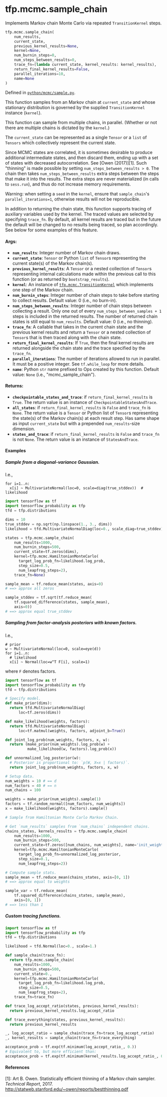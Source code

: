 <div itemscope itemtype="http://developers.google.com/ReferenceObject">
<meta itemprop="name" content="tfp.mcmc.sample_chain" />
<meta itemprop="path" content="Stable" />
</div>

# tfp.mcmc.sample_chain

Implements Markov chain Monte Carlo via repeated `TransitionKernel` steps.

``` python
tfp.mcmc.sample_chain(
    num_results,
    current_state,
    previous_kernel_results=None,
    kernel=None,
    num_burnin_steps=0,
    num_steps_between_results=0,
    trace_fn=(lambda current_state, kernel_results: kernel_results),
    return_final_kernel_results=False,
    parallel_iterations=10,
    name=None
)
```



Defined in [`python/mcmc/sample.py`](https://github.com/tensorflow/probability/tree/master/tensorflow_probability/python/mcmc/sample.py).

<!-- Placeholder for "Used in" -->

This function samples from an Markov chain at `current_state` and whose
stationary distribution is governed by the supplied `TransitionKernel`
instance (`kernel`).

This function can sample from multiple chains, in parallel. (Whether or not
there are multiple chains is dictated by the `kernel`.)

The `current_state` can be represented as a single `Tensor` or a `list` of
`Tensors` which collectively represent the current state.

Since MCMC states are correlated, it is sometimes desirable to produce
additional intermediate states, and then discard them, ending up with a set of
states with decreased autocorrelation.  See [Owen (2017)][1]. Such "thinning"
is made possible by setting `num_steps_between_results > 0`. The chain then
takes `num_steps_between_results` extra steps between the steps that make it
into the results. The extra steps are never materialized (in calls to
`sess.run`), and thus do not increase memory requirements.

Warning: when setting a `seed` in the `kernel`, ensure that `sample_chain`'s
`parallel_iterations=1`, otherwise results will not be reproducible.

In addition to returning the chain state, this function supports tracing of
auxiliary variables used by the kernel. The traced values are selected by
specifying `trace_fn`. By default, all kernel results are traced but in the
future the default will be changed to no results being traced, so plan
accordingly. See below for some examples of this feature.

#### Args:

* <b>`num_results`</b>: Integer number of Markov chain draws.
* <b>`current_state`</b>: `Tensor` or Python `list` of `Tensor`s representing the
    current state(s) of the Markov chain(s).
* <b>`previous_kernel_results`</b>: A `Tensor` or a nested collection of `Tensor`s
    representing internal calculations made within the previous call to this
    function (or as returned by `bootstrap_results`).
* <b>`kernel`</b>: An instance of <a href="../../tfp/mcmc/TransitionKernel.md"><code>tfp.mcmc.TransitionKernel</code></a> which implements one step
    of the Markov chain.
* <b>`num_burnin_steps`</b>: Integer number of chain steps to take before starting to
    collect results.
    Default value: 0 (i.e., no burn-in).
* <b>`num_steps_between_results`</b>: Integer number of chain steps between collecting
    a result. Only one out of every `num_steps_between_samples + 1` steps is
    included in the returned results.  The number of returned chain states is
    still equal to `num_results`.  Default value: 0 (i.e., no thinning).
* <b>`trace_fn`</b>: A callable that takes in the current chain state and the previous
    kernel results and return a `Tensor` or a nested collection of `Tensor`s
    that is then traced along with the chain state.
* <b>`return_final_kernel_results`</b>: If `True`, then the final kernel results are
    returned alongside the chain state and the trace specified by the
    `trace_fn`.
* <b>`parallel_iterations`</b>: The number of iterations allowed to run in parallel. It
    must be a positive integer. See `tf.while_loop` for more details.
* <b>`name`</b>: Python `str` name prefixed to Ops created by this function.
    Default value: `None` (i.e., "mcmc_sample_chain").


#### Returns:

* <b>`checkpointable_states_and_trace`</b>: if `return_final_kernel_results` is
    `True`. The return value is an instance of
    `CheckpointableStatesAndTrace`.
* <b>`all_states`</b>: if `return_final_kernel_results` is `False` and `trace_fn` is
    `None`. The return value is a `Tensor` or Python list of `Tensor`s
    representing the state(s) of the Markov chain(s) at each result step. Has
    same shape as input `current_state` but with a prepended
    `num_results`-size dimension.
* <b>`states_and_trace`</b>: if `return_final_kernel_results` is `False` and
    `trace_fn` is not `None`. The return value is an instance of
    `StatesAndTrace`.

#### Examples

##### Sample from a diagonal-variance Gaussian.

I.e.,

```none
for i=1..n:
  x[i] ~ MultivariateNormal(loc=0, scale=diag(true_stddev))  # likelihood
```

```python
import tensorflow as tf
import tensorflow_probability as tfp
tfd = tfp.distributions

dims = 10
true_stddev = np.sqrt(np.linspace(1., 3., dims))
likelihood = tfd.MultivariateNormalDiag(loc=0., scale_diag=true_stddev)

states = tfp.mcmc.sample_chain(
    num_results=1000,
    num_burnin_steps=500,
    current_state=tf.zeros(dims),
    kernel=tfp.mcmc.HamiltonianMonteCarlo(
      target_log_prob_fn=likelihood.log_prob,
      step_size=0.5,
      num_leapfrog_steps=2),
    trace_fn=None)

sample_mean = tf.reduce_mean(states, axis=0)
# ==> approx all zeros

sample_stddev = tf.sqrt(tf.reduce_mean(
    tf.squared_difference(states, sample_mean),
    axis=0))
# ==> approx equal true_stddev
```

##### Sampling from factor-analysis posteriors with known factors.

I.e.,

```none
# prior
w ~ MultivariateNormal(loc=0, scale=eye(d))
for i=1..n:
  # likelihood
  x[i] ~ Normal(loc=w^T F[i], scale=1)
```

where `F` denotes factors.

```python
import tensorflow as tf
import tensorflow_probability as tfp
tfd = tfp.distributions

# Specify model.
def make_prior(dims):
  return tfd.MultivariateNormalDiag(
      loc=tf.zeros(dims))

def make_likelihood(weights, factors):
  return tfd.MultivariateNormalDiag(
      loc=tf.matmul(weights, factors, adjoint_b=True))

def joint_log_prob(num_weights, factors, x, w):
  return (make_prior(num_weights).log_prob(w) +
          make_likelihood(w, factors).log_prob(x))

def unnormalized_log_posterior(w):
  # Posterior is proportional to: `p(W, X=x | factors)`.
  return joint_log_prob(num_weights, factors, x, w)

# Setup data.
num_weights = 10 # == d
num_factors = 40 # == n
num_chains = 100

weights = make_prior(num_weights).sample(1)
factors = tf.random_normal([num_factors, num_weights])
x = make_likelihood(weights, factors).sample()

# Sample from Hamiltonian Monte Carlo Markov Chain.

# Get `num_results` samples from `num_chains` independent chains.
chains_states, kernels_results = tfp.mcmc.sample_chain(
    num_results=1000,
    num_burnin_steps=500,
    current_state=tf.zeros([num_chains, num_weights], name='init_weights'),
    kernel=tfp.mcmc.HamiltonianMonteCarlo(
      target_log_prob_fn=unnormalized_log_posterior,
      step_size=0.1,
      num_leapfrog_steps=2))

# Compute sample stats.
sample_mean = tf.reduce_mean(chains_states, axis=[0, 1])
# ==> approx equal to weights

sample_var = tf.reduce_mean(
    tf.squared_difference(chains_states, sample_mean),
    axis=[0, 1])
# ==> less than 1
```

##### Custom tracing functions.

```python
import tensorflow as tf
import tensorflow_probability as tfp
tfd = tfp.distributions

likelihood = tfd.Normal(loc=0., scale=1.)

def sample_chain(trace_fn):
  return tfp.mcmc.sample_chain(
    num_results=1000,
    num_burnin_steps=500,
    current_state=0.,
    kernel=tfp.mcmc.HamiltonianMonteCarlo(
      target_log_prob_fn=likelihood.log_prob,
      step_size=0.5,
      num_leapfrog_steps=2),
    trace_fn=trace_fn)

def trace_log_accept_ratio(states, previous_kernel_results):
  return previous_kernel_results.log_accept_ratio

def trace_everything(states, previous_kernel_results):
  return previous_kernel_results

_, log_accept_ratio = sample_chain(trace_fn=trace_log_accept_ratio)
_, kernel_results = sample_chain(trace_fn=trace_everything)

acceptance_prob = tf.exp(tf.minimum(log_accept_ratio_, 0.))
# Equivalent to, but more efficient than:
acceptance_prob = tf.exp(tf.minimum(kernel_results.log_accept_ratio_, 0.))
```

#### References

[1]: Art B. Owen. Statistically efficient thinning of a Markov chain sampler.
     _Technical Report_, 2017.
     http://statweb.stanford.edu/~owen/reports/bestthinning.pdf